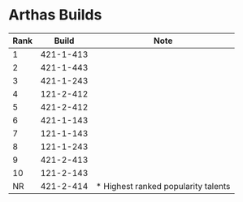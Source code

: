 # Arthas Builds

Rank | Build     | Note
---- | -----     | ----
  1  | 421-1-413 | 
  2  | 421-1-443 | 
  3  | 421-1-243 | 
  4  | 121-2-412 | 
  5  | 421-2-412 | 
  6  | 421-1-143 | 
  7  | 121-1-143 | 
  8  | 121-1-243 | 
  9  | 421-2-413 | 
  10 | 121-2-143 | 
  NR | 421-2-414 | * Highest ranked popularity talents

